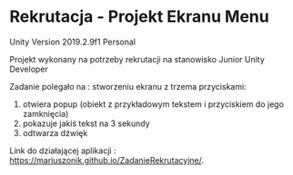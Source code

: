 # Rekrutacja - Projekt Ekranu Menu
Unity Version 2019.2.9f1 Personal

Projekt wykonany na potrzeby rekrutacji na stanowisko Junior Unity Developer

Zadanie polegało na : 
stworzeniu ekranu z trzema przyciskami:
1) otwiera popup (obiekt z przykładowym tekstem i przyciskiem do jego zamknięcia)
2) pokazuje jakiś tekst na 3 sekundy
3) odtwarza dźwięk

Link do działającej aplikacji : https://mariuszonik.github.io/ZadanieRekrutacyjne/.
